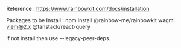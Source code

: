 Reference : https://www.rainbowkit.com/docs/installation

Packages to be Install : npm install @rainbow-me/rainbowkit wagmi viem@2.x @tanstack/react-query

if not install then use --legacy-peer-deps.
